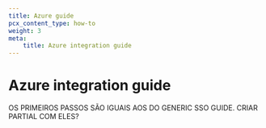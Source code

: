 ```yaml
---
title: Azure guide
pcx_content_type: how-to
weight: 3
meta:
    title: Azure integration guide
---
```


# Azure integration guide


OS PRIMEIROS PASSOS SÃO IGUAIS AOS DO GENERIC SSO GUIDE. CRIAR PARTIAL COM ELES?